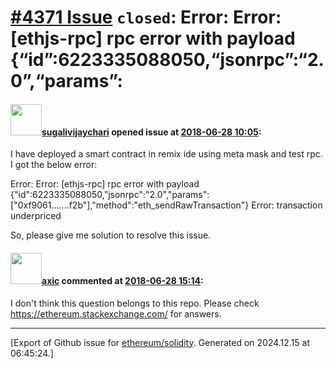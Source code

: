 # [\#4371 Issue](https://github.com/ethereum/solidity/issues/4371) `closed`: Error: Error: [ethjs-rpc] rpc error with payload {“id”:6223335088050,“jsonrpc”:“2.0”,“params”:

#### <img src="https://avatars.githubusercontent.com/u/24669841?u=9ceaa069d312e70bd46ff4760f87ddf9132dd8c9&v=4" width="50">[sugalivijaychari](https://github.com/sugalivijaychari) opened issue at [2018-06-28 10:05](https://github.com/ethereum/solidity/issues/4371):

I have deployed a smart contract in remix ide using meta mask and test rpc. I got the below error:

Error: Error: [ethjs-rpc] rpc error with payload {"id":6223335088050,"jsonrpc":"2.0","params":["0xf9061.......f2b"],"method":"eth_sendRawTransaction"} Error: transaction underpriced

So, please give me solution to resolve this issue.

#### <img src="https://avatars.githubusercontent.com/u/20340?v=4" width="50">[axic](https://github.com/axic) commented at [2018-06-28 15:14](https://github.com/ethereum/solidity/issues/4371#issuecomment-401070039):

I don't think this question belongs to this repo. Please check https://ethereum.stackexchange.com/ for answers.


-------------------------------------------------------------------------------



[Export of Github issue for [ethereum/solidity](https://github.com/ethereum/solidity). Generated on 2024.12.15 at 06:45:24.]
